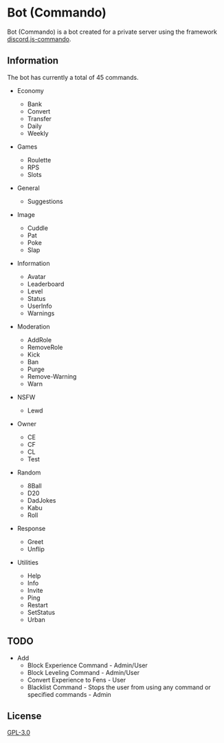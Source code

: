 # Bot (Commando)

Bot (Commando) is a bot created for a private server using the framework [discord.js-commando](https://github.com/discordjs/Commando).

## Information

The bot has currently a total of 45 commands.

* Economy
  * Bank
  * Convert
  * Transfer
  * Daily
  * Weekly

* Games
  * Roulette
  * RPS
  * Slots

* General
  * Suggestions

* Image
  * Cuddle
  * Pat
  * Poke
  * Slap

* Information
  * Avatar
  * Leaderboard
  * Level
  * Status
  * UserInfo
  * Warnings

* Moderation
  * AddRole
  * RemoveRole
  * Kick
  * Ban
  * Purge
  * Remove-Warning
  * Warn

* NSFW
  * Lewd

* Owner
  * CE
  * CF
  * CL
  * Test

* Random
  * 8Ball
  * D20
  * DadJokes
  * Kabu
  * Roll

* Response
  * Greet
  * Unflip

* Utilities
  * Help
  * Info
  * Invite
  * Ping
  * Restart
  * SetStatus
  * Urban

## TODO
* Add
  * Block Experience Command - Admin/User
  * Block Leveling Command - Admin/User
  * Convert Experience to Fens - User
  * Blacklist Command - Stops the user from using any command or specified commands - Admin

## License

[GPL-3.0](https://choosealicense.com/licenses/gpl-3.0/)
